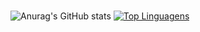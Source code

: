 # 

![Anurag's GitHub stats](https://github-readme-stats.vercel.app/api?username=mariolucass&show_icons=true&theme=dracula)
[![Top Linguagens](https://github-readme-stats.vercel.app/api/top-langs/?username=mariolucass&layout=compact)](https://github.com/anuraghazra/github-readme-stats)



